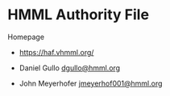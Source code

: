 # HMML Authority File

Homepage

* https://haf.vhmml.org/

* Daniel Gullo [dgullo@hmml.org](mailto:dgullo@hmml.org)
* John Meyerhofer [jmeyerhof001@hmml.org](mailto:jmeyerhof001@hmml.org)
